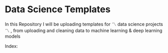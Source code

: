 # Data Science Templates

In this Repository I will be uploading templates for :part_alternation_mark: data science projects :part_alternation_mark: , from uploading and cleaning data to machine learning & deep learning models

Index:
